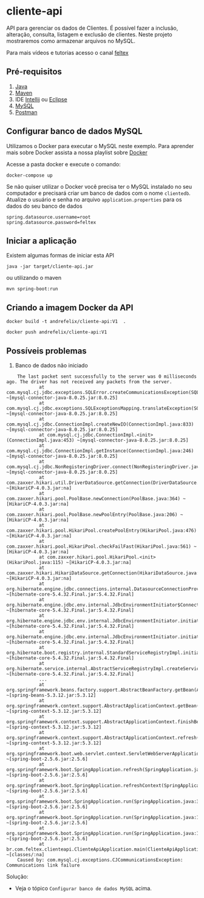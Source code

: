 # cliente-api

  API para gerenciar os dados de Clientes. É possível fazer a inclusão, alteração, consulta, listagem e exclusão de clientes.
  Neste projeto mostraremos como armazenar arquivos no MySQL.


Para mais vídeos e tutorias acesso o canal [feltex](https://www.youtube.com/c/FeltexBr)

## Pré-requisitos

1. [Java](https://youtu.be/_NCt_82M0MA)
1. [Maven](https://youtu.be/P29usdprI-E)
1. IDE [Intellij](https://youtu.be/Wsm3lbY8_bI) ou [Eclipse](https://youtu.be/veXmZJdyouQ)
1. [MySQL](https://youtu.be/vramc8g9h_s)
1. [Postman](https://youtu.be/tWGi_QKdGHo)

## Configurar banco de dados MySQL

  Utilizamos o Docker para executar o MySQL neste exemplo. Para aprender mais sobre
Docker assista a nossa playlist sobre [Docker](https://www.youtube.com/playlist?list=PLoBE72jMC_aL9xp7273MaJad-et_5GFph)

 Acesse a pasta docker e execute o comando:
    
    docker-compose up

 Se não quiser utilizar o Docker você precisa ter o MySQL instalado no seu computador e precisará criar um banco de dados 
com o nome `clientedb`. Atualize o usuário e senha no arquivo `application.properties` para os dados do seu banco de dados

    spring.datasource.username=root
    spring.datasource.password=feltex


## Iniciar a aplicação

  Existem algumas formas de iniciar esta API

    java -jar target/cliente-api.jar

ou utilizando o maven

    mvn spring-boot:run


## Criando a imagem Docker da API

    docker build -t andrefelix/cliente-api:V1  .

    docker push andrefelix/cliente-api:V1


## Possíveis problemas

1. Banco de dados não iniciado
```
    The last packet sent successfully to the server was 0 milliseconds ago. The driver has not received any packets from the server.
            at com.mysql.cj.jdbc.exceptions.SQLError.createCommunicationsException(SQLError.java:174) ~[mysql-connector-java-8.0.25.jar:8.0.25]
            at com.mysql.cj.jdbc.exceptions.SQLExceptionsMapping.translateException(SQLExceptionsMapping.java:64) ~[mysql-connector-java-8.0.25.jar:8.0.25]
            at com.mysql.cj.jdbc.ConnectionImpl.createNewIO(ConnectionImpl.java:833) ~[mysql-connector-java-8.0.25.jar:8.0.25]
            at com.mysql.cj.jdbc.ConnectionImpl.<init>(ConnectionImpl.java:453) ~[mysql-connector-java-8.0.25.jar:8.0.25]
            at com.mysql.cj.jdbc.ConnectionImpl.getInstance(ConnectionImpl.java:246) ~[mysql-connector-java-8.0.25.jar:8.0.25]
            at com.mysql.cj.jdbc.NonRegisteringDriver.connect(NonRegisteringDriver.java:198) ~[mysql-connector-java-8.0.25.jar:8.0.25]
            at com.zaxxer.hikari.util.DriverDataSource.getConnection(DriverDataSource.java:138) ~[HikariCP-4.0.3.jar:na]
            at com.zaxxer.hikari.pool.PoolBase.newConnection(PoolBase.java:364) ~[HikariCP-4.0.3.jar:na]
            at com.zaxxer.hikari.pool.PoolBase.newPoolEntry(PoolBase.java:206) ~[HikariCP-4.0.3.jar:na]
            at com.zaxxer.hikari.pool.HikariPool.createPoolEntry(HikariPool.java:476) ~[HikariCP-4.0.3.jar:na]
            at com.zaxxer.hikari.pool.HikariPool.checkFailFast(HikariPool.java:561) ~[HikariCP-4.0.3.jar:na]
            at com.zaxxer.hikari.pool.HikariPool.<init>(HikariPool.java:115) ~[HikariCP-4.0.3.jar:na]
            at com.zaxxer.hikari.HikariDataSource.getConnection(HikariDataSource.java:112) ~[HikariCP-4.0.3.jar:na]
            at org.hibernate.engine.jdbc.connections.internal.DatasourceConnectionProviderImpl.getConnection(DatasourceConnectionProviderImpl.java:122) ~[hibernate-core-5.4.32.Final.jar:5.4.32.Final]
            at org.hibernate.engine.jdbc.env.internal.JdbcEnvironmentInitiator$ConnectionProviderJdbcConnectionAccess.obtainConnection(JdbcEnvironmentInitiator.java:180) ~[hibernate-core-5.4.32.Final.jar:5.4.32.Final]
            at org.hibernate.engine.jdbc.env.internal.JdbcEnvironmentInitiator.initiateService(JdbcEnvironmentInitiator.java:68) ~[hibernate-core-5.4.32.Final.jar:5.4.32.Final]
            at org.hibernate.engine.jdbc.env.internal.JdbcEnvironmentInitiator.initiateService(JdbcEnvironmentInitiator.java:35) ~[hibernate-core-5.4.32.Final.jar:5.4.32.Final]
            at org.hibernate.boot.registry.internal.StandardServiceRegistryImpl.initiateService(StandardServiceRegistryImpl.java:101) ~[hibernate-core-5.4.32.Final.jar:5.4.32.Final]
            at org.hibernate.service.internal.AbstractServiceRegistryImpl.createService(AbstractServiceRegistryImpl.java:263) ~[hibernate-core-5.4.32.Final.jar:5.4.32.Final]
            ...
            at org.springframework.beans.factory.support.AbstractBeanFactory.getBean(AbstractBeanFactory.java:208) ~[spring-beans-5.3.12.jar:5.3.12]
            at org.springframework.context.support.AbstractApplicationContext.getBean(AbstractApplicationContext.java:1154) ~[spring-context-5.3.12.jar:5.3.12]
            at org.springframework.context.support.AbstractApplicationContext.finishBeanFactoryInitialization(AbstractApplicationContext.java:908) ~[spring-context-5.3.12.jar:5.3.12]
            at org.springframework.context.support.AbstractApplicationContext.refresh(AbstractApplicationContext.java:583) ~[spring-context-5.3.12.jar:5.3.12]
            at org.springframework.boot.web.servlet.context.ServletWebServerApplicationContext.refresh(ServletWebServerApplicationContext.java:145) ~[spring-boot-2.5.6.jar:2.5.6]
            at org.springframework.boot.SpringApplication.refresh(SpringApplication.java:754) ~[spring-boot-2.5.6.jar:2.5.6]
            at org.springframework.boot.SpringApplication.refreshContext(SpringApplication.java:434) ~[spring-boot-2.5.6.jar:2.5.6]
            at org.springframework.boot.SpringApplication.run(SpringApplication.java:338) ~[spring-boot-2.5.6.jar:2.5.6]
            at org.springframework.boot.SpringApplication.run(SpringApplication.java:1343) ~[spring-boot-2.5.6.jar:2.5.6]
            at org.springframework.boot.SpringApplication.run(SpringApplication.java:1332) ~[spring-boot-2.5.6.jar:2.5.6]
            at br.com.feltex.clienteapi.ClienteApiApplication.main(ClienteApiApplication.java:18) ~[classes/:na]
    Caused by: com.mysql.cj.exceptions.CJCommunicationsException: Communications link failure
```

Solução:    
   - Veja o tópico `Configurar banco de dados MySQL` acima.
   
